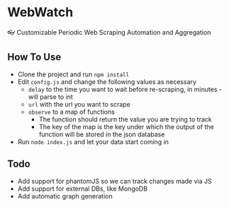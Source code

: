 # WebWatch

:eyeglasses: Customizable Periodic Web Scraping Automation and Aggregation

## How To Use

* Clone the project and run `npm install`
* Edit `config.js` and change the following values as necessary
	* `delay` to the time you want to wait before re-scraping, in minutes - will parse to int
	*  `url` with the url you want to scrape
	* `observe` to a map of functions 
		* The function should return the value you are trying to track
		* The key of the map is the key under which the output of the function will be stored in the json database
* Run `node index.js` and let your data start coming in



## Todo

* Add support for phantomJS so we can track changes made via JS
* Add support for external DBs, like MongoDB
* Add automatic graph generation
